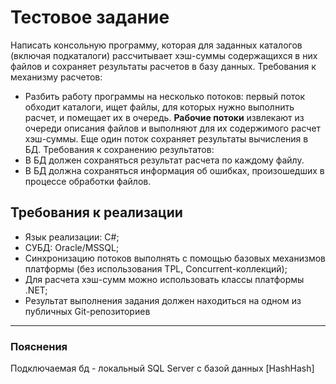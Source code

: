 # Тестовое задание

Написать консольную программу, которая для заданных каталогов (включая подкаталоги) рассчитывает хэш-суммы содержащихся в них файлов и сохраняет результаты расчетов в базу данных.
Требования к механизму расчетов:

- Разбить работу программы на несколько потоков: первый поток обходит каталоги, ищет  файлы, для которых нужно выполнить расчет, и помещает их в очередь. **Рабочие потоки** извлекают из очереди описания файлов и выполняют для их содержимого расчет хэш-суммы. Еще один поток сохраняет результаты вычисления в БД.
Требования к сохранению результатов:
- В БД должен сохраняться результат расчета по каждому файлу.
- В БД должна сохраняться информация об ошибках, произошедших в процессе обработки файлов.

## Требования к реализации

- Язык реализации: C#;
- СУБД: Oracle/MSSQL;
- Синхронизацию потоков выполнять с помощью базовых механизмов платформы (без использования TPL, Concurrent-коллекций);
- Для расчета хэш-сумм можно использовать классы платформы .NET;
- Результат выполнения задания должен находиться на одном из публичных Git-репозиториев

---

### Пояснения

Подключаемая бд - локальный SQL Server с базой данных [HashHash]
